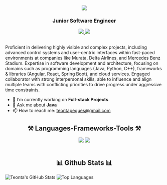 <h1 align="center">
    <img src="https://readme-typing-svg.herokuapp.com/?font=Righteous&size=35&center=true&vCenter=true&width=500&height=70&duration=4000&lines=Hi+There!+👋;+I'm+Teonta+Pegues!;" />
</h1>
<h3 align="center">Junior Software Engineer</h3>

<div align="center"> 
  <a href="teontapegues@gmail.com" target="_blank">
    <img src="https://img.shields.io/badge/Gmail-D14836?style=for-the-badge&logo=gmail&logoColor=white" target="_blank" />
  </a> 
  <a href="https://www.linkedin.com/in/teonta-pegues-254516144/" target="_blank">
    <img src="https://img.shields.io/badge/LinkedIn-0077B5?style=for-the-badge&logo=linkedin&logoColor=white" target="_blank" />
  </a>
</div>

<br> 

Proficient in delivering highly visible and complex projects, including advanced control systems and user-centric interfaces within fast-paced environments at companies like Murata, Delta Airlines, and Mercedes Benz Stadium. Expertise in software development and architecture, focusing on domains such as programming languages (Java, Python, C++), frameworks & libraries (Angular, React, Spring Boot), and cloud services. Engaged collaborator with strong interpersonal skills, able to influence and align multiple teams with conflicting priorities to drive progress under aggressive time constraints.

- 🔭 I’m currently working on **Full-stack Projects**
- 💬 Ask me about **Java**
- 📫 How to reach me: teontapegues@gmail.com


<h2 align="center">⚒️ Languages-Frameworks-Tools ⚒️</h2>
<div align="center">
    <img src="https://skillicons.dev/icons?i=vscode,github,git" />
    <img src="https://skillicons.dev/icons?i=html,css,java,python,javascript,cpp,tensorflow,angular,react,ember,opencv" /><br>
</div>

<br/>

<h2 align="center">📊 Github Stats 📊</h2>

![Teonta's GitHub Stats](https://github-readme-stats.vercel.app/api?username=codebyteonta&show_icons=true&theme=radical)
![Top Languages](https://github-readme-stats.vercel.app/api/top-langs/?username=codebyteonta&show_icons=true&theme=radical)
